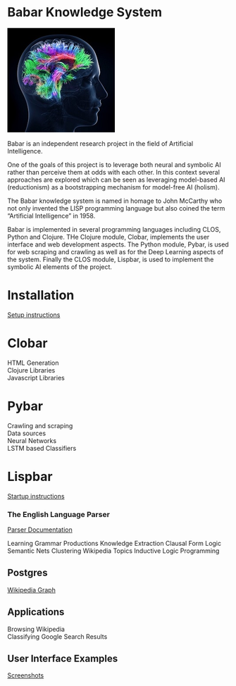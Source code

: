 # Babar Knowledge System

![Logo](doc/images/babar-logo-medium.jpg)

Babar is an independent research project in the field of Artificial Intelligence.

One of the goals of this project is to leverage both neural and symbolic AI rather than perceive them at odds with each other. In this context several approaches are explored which can be seen as leveraging model-based AI (reductionism) as a bootstrapping mechanism for model-free AI (holism).

The Babar knowledge system is named in homage to John McCarthy who not only invented the LISP programming language but also coined the term “Artificial Intelligence” in 1958.

Babar is implemented in several programming languages including CLOS, Python and Clojure.
THe Clojure module, Clobar, implements the user interface and web development aspects.
The Python module, Pybar, is used for web scraping and crawling as well as for the Deep Learning aspects of the system. Finally the CLOS module, Lispbar, is used to implement the symbolic AI elements of the project.


# Installation

[Setup instructions](doc/setup.md)

# Clobar

HTML Generation  
Clojure Libraries  
Javascript Libraries  



# Pybar

Crawling and scraping  
Data sources  
Neural Networks  
LSTM based Classifiers  



# Lispbar  

[Startup instructions](doc/lispbar.md)

### The English Language Parser

[Parser Documentation](doc/parser.md)

Learning Grammar Productions
Knowledge Extraction
Clausal Form Logic
Semantic Nets
Clustering Wikipedia Topics
Inductive Logic Programming


## Postgres

[Wikipedia Graph](doc/db.md)


## Applications  

Browsing Wikipedia  
Classifying Google Search Results  


## User Interface Examples

[Screenshots](doc/screenshots.md)
